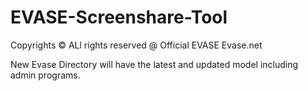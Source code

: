 # EVASE-Screenshare-Tool

Copyrights © ALl rights reserved @ Official EVASE
Evase.net

New Evase Directory will have the latest and updated model including admin programs. 
